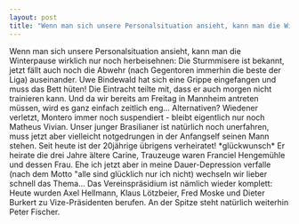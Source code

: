 ```yaml
---
layout: post
title: "Wenn man sich unsere Personalsituation ansieht, kann man die Winterpause wirklich nur noch herbeisehnen: Die Sturmmisere ist bekannt, jetzt fällt auch noch die Abwehr (nach Gegentoren immerhin die beste der Liga) auseinander."
---
```


Wenn man sich unsere Personalsituation ansieht, kann man die Winterpause wirklich nur noch herbeisehnen: Die Sturmmisere ist bekannt, jetzt fällt auch noch die Abwehr (nach Gegentoren immerhin die beste der Liga) auseinander. Uwe Bindewald hat sich eine Grippe eingefangen und muss das Bett hüten! Die Eintracht teilte mit, dass er auch morgen nicht trainieren kann. Und da wir bereits am Freitag in Mannheim antreten müssen, wird es ganz einfach zeitlich eng... Alternativen? Wiedener verletzt, Montero immer noch suspendiert - bleibt eigentlich nur noch Matheus Vivian. Unser junger Brasilianer ist natürlich noch unerfahren, muss jetzt aber vielleicht notgedrungen in der Anfangself seinen Mann stehen. Seit heute ist der 20jährige übrigens verheiratet! \*glückwunsch\* Er heirate die drei Jahre ältere Carine, Trauzeuge waren Franciel Hengemühle und dessen Frau. Ehe ich jetzt aber in meine Dauer-Depression verfalle (nach dem Motto "alle sind glücklich nur ich nicht) wechseln wir lieber schnell das Thema... Das Vereinspräsidium ist nämlich wieder komplett: Heute wurden Axel Hellmann, Klaus Lötzbeier, Fred Moske und Dieter Burkert zu Vize-Präsidenten berufen. An der Spitze steht natürlich weiterhin Peter Fischer.
